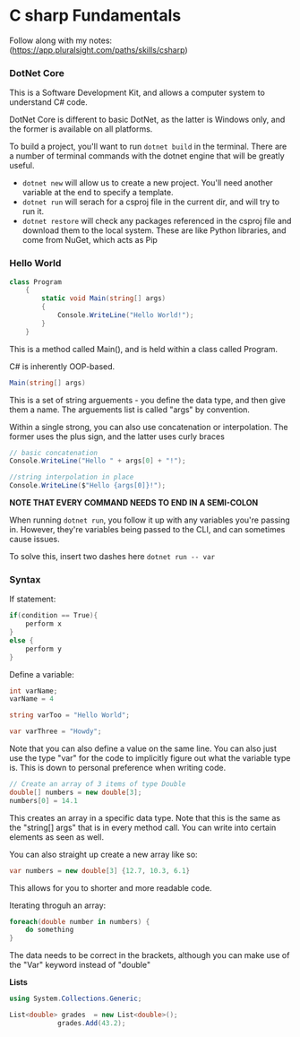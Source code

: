# C sharp Fundamentals

Follow along with my notes: (https://app.pluralsight.com/paths/skills/csharp)

### DotNet Core

This is a Software Development Kit, and allows a computer system to understand C# code.

DotNet Core is different to basic DotNet, as the latter is Windows only, and the former is available on all platforms. 

To build a project, you'll want to run `dotnet build` in the terminal. There are a number of terminal commands with the dotnet engine that will be greatly useful.

- `dotnet new` will allow us to create a new project. You'll need another variable at the end to specify a template.
- `dotnet run` will serach for a csproj file in the current dir, and will try to run it.
- `dotnet restore` will check any packages referenced in the csproj file and download them to the local system. These are like Python libraries, and come from NuGet, which acts as Pip

### Hello World

```csharp
class Program
    {
        static void Main(string[] args)
        {
            Console.WriteLine("Hello World!");
        }
    }

```

This is a method called Main(), and is held within a class called Program. 

C# is inherently OOP-based.

```csharp
Main(string[] args)
```

This is a set of string arguements - you define the data type, and then give them a name. The arguements list is called "args" by convention.

Within a single strong, you can also use concatenation or interpolation.
The former uses the plus sign, and the latter uses curly braces

```csharp
// basic concatenation
Console.WriteLine("Hello " + args[0] + "!");

//string interpolation in place
Console.WriteLine($"Hello {args[0]}!");
```

**NOTE THAT EVERY COMMAND NEEDS TO END IN A SEMI-COLON**

When running `dotnet run`, you follow it up with any variables you're passing in. However, they're variables being passed to the CLI, and can sometimes cause issues. 

To solve this, insert two dashes here `dotnet run -- var`

### Syntax

If statement:

```csharp
if(condition == True){
	perform x
}
else {
	perform y
}
```

Define a variable:

```csharp
int varName;
varName = 4

string varToo = "Hello World";

var varThree = "Howdy";
```

Note that you can also define a value on the same line.
You can also just use the type "var" for the code to implicitly figure out what the variable type is. This is down to personal preference when writing code.

```csharp
// Create an array of 3 items of type Double
double[] numbers = new double[3];
numbers[0] = 14.1
```

This creates an array in a specific data type. Note that this is the same as the "string[] args" that is in every method call. You can write into certain elements as seen as well. 

You can also straight up create a new array like so:

```csharp
var numbers = new double[3] {12.7, 10.3, 6.1}
```

This allows for you to shorter and more readable code.

Iterating throguh an array:

```csharp
foreach(double number in numbers) {
	do something
}
```

The data needs to be correct in the brackets, although you can make use of the "Var" keyword instead of "double"

**Lists**

```csharp
using System.Collections.Generic;

List<double> grades  = new List<double>();
        	grades.Add(43.2);

```

